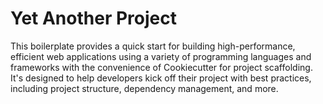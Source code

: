 # Yet Another Project

This boilerplate provides a quick start for building high-performance, efficient web applications using a variety of programming languages and frameworks with the convenience of Cookiecutter for project scaffolding. It's designed to help developers kick off their project with best practices, including project structure, dependency management, and more.
